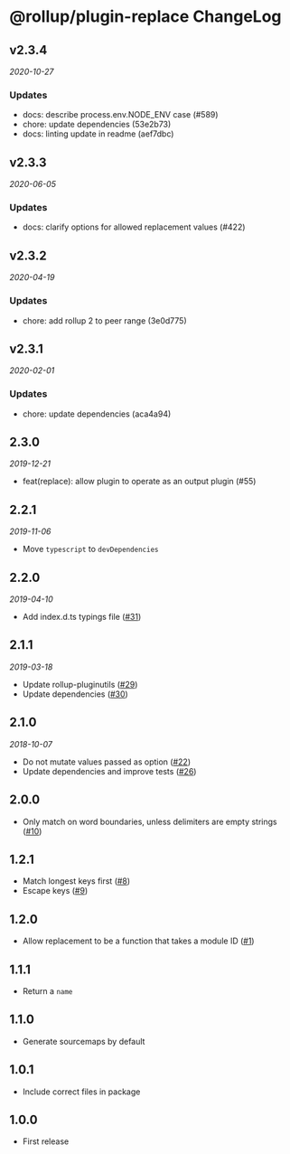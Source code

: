 # @rollup/plugin-replace ChangeLog

## v2.3.4

_2020-10-27_

### Updates

- docs: describe process.env.NODE_ENV case (#589)
- chore: update dependencies (53e2b73)
- docs: linting update in readme (aef7dbc)

## v2.3.3

_2020-06-05_

### Updates

- docs: clarify options for allowed replacement values (#422)

## v2.3.2

_2020-04-19_

### Updates

- chore: add rollup 2 to peer range (3e0d775)

## v2.3.1

_2020-02-01_

### Updates

- chore: update dependencies (aca4a94)

## 2.3.0

_2019-12-21_

- feat(replace): allow plugin to operate as an output plugin (#55)

## 2.2.1

_2019-11-06_

- Move `typescript` to `devDependencies`

## 2.2.0

_2019-04-10_

- Add index.d.ts typings file ([#31](https://github.com/rollup/rollup-plugin-replace/pull/31))

## 2.1.1

_2019-03-18_

- Update rollup-pluginutils ([#29](https://github.com/rollup/rollup-plugin-replace/pull/29))
- Update dependencies ([#30](https://github.com/rollup/rollup-plugin-replace/pull/30))

## 2.1.0

_2018-10-07_

- Do not mutate values passed as option ([#22](https://github.com/rollup/rollup-plugin-replace/pull/22))
- Update dependencies and improve tests ([#26](https://github.com/rollup/rollup-plugin-replace/pull/26))

## 2.0.0

- Only match on word boundaries, unless delimiters are empty strings ([#10](https://github.com/rollup/rollup-plugin-replace/pull/10))

## 1.2.1

- Match longest keys first ([#8](https://github.com/rollup/rollup-plugin-replace/pull/8))
- Escape keys ([#9](https://github.com/rollup/rollup-plugin-replace/pull/9))

## 1.2.0

- Allow replacement to be a function that takes a module ID ([#1](https://github.com/rollup/rollup-plugin-replace/issues/1))

## 1.1.1

- Return a `name`

## 1.1.0

- Generate sourcemaps by default

## 1.0.1

- Include correct files in package

## 1.0.0

- First release
